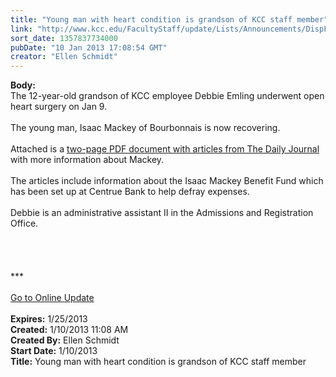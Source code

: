 ```yaml
---
title: "Young man with heart condition is grandson of KCC staff member"
link: "http://www.kcc.edu/FacultyStaff/update/Lists/Announcements/DispForm.aspx?ID=951"
sort_date: 1357837734000
pubDate: "10 Jan 2013 17:08:54 GMT"
creator: "Ellen Schmidt"
---
```


<div><b>Body:</b> <div class="ExternalClassAEE844B4FE14408688FEE3B63FE27C8A">
<div>The 12-year-old grandson of KCC employee Debbie Emling underwent open heart surgery on Jan 9. </div>
<div> </div>
<div>The young man, Isaac Mackey of Bourbonnais is now recovering.</div>
<div> </div>
<div>Attached is a <a href="/FacultyStaff/update/Documents/Articles-Daily-Journal-1-8-2013.pdf">two-page PDF document with articles from The Daily Journal </a>with more information about Mackey. </div>
<div> </div>
<div>The articles include information about the Isaac Mackey Benefit Fund which has been set up at Centrue Bank to help defray expenses.   </div>
<div> </div>
<div>Debbie is an administrative assistant II in the Admissions and Registration Office.</div>
<div> </div>
<div> </div>
<div> </div>
<div>
<div> </div>
<div>
<div>***</div>
<div> </div>
<div><a href="/FacultyStaff/update/Pages/dailyupdate.aspx">Go to Online Update</a></div>
<div> </div></div></div></div></div>
<div><b>Expires:</b> 1/25/2013</div>
<div><b>Created:</b> 1/10/2013 11:08 AM</div>
<div><b>Created By:</b> Ellen Schmidt</div>
<div><b>Start Date:</b> 1/10/2013</div>
<div><b>Title:</b> Young man with heart condition is grandson of KCC staff member</div>
